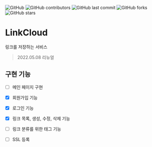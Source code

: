 ![GitHub](https://img.shields.io/github/license/JoungSik/LinkCloud)
![GitHub contributors](https://img.shields.io/github/contributors/JoungSik/LinkCloud)
![GitHub last commit](https://img.shields.io/github/last-commit/JoungSik/LinkCloud)
![GitHub forks](https://img.shields.io/github/forks/JoungSik/LinkCloud?style=social)
![GitHub stars](https://img.shields.io/github/stars/JoungSik/LinkCloud?style=social)

# LinkCloud
링크를 저장하는 서비스

> 2022.05.08 리뉴얼

## 구현 기능
- [ ] 메인 페이지 구현
- [x] 회원가입 기능
- [x] 로그인 기능
- [x] 링크 목록, 생성, 수정, 삭제 기능
- [ ] 링크 분류를 위한 태그 기능
- [ ] SSL 등록

